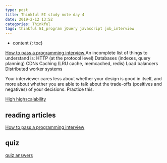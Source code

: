 ```yaml
---
type: post
title: Thinkful EI study note day 4
date: 2019-2-12 13:52
categories: Thinkful
tags: thinkful EI_program jQuery javascript job_interview
---
```


* content
{: toc}


[How to pass a programming interview
](https://triplebyte.com/blog/how-to-pass-a-programming-interview)
An incomplete list of things to understand is:
HTTP (at the protocol level)
Databases (indexes, query planning)
CDNs
Caching (LRU cache, memcached, redis)
Load balancers
Distributed worker systems

Your interviewer cares less about whether your design is good in itself, and more about whether you are able to talk about the trade-offs (positives and negatives) of your decisions. Practice this.


[High highscalability](http://highscalability.com/)

## reading articles

[How to pass a programming interview](https://triplebyte.com/blog/how-to-pass-a-programming-interview)

## quiz
[quiz answers](https://docs.google.com/forms/d/e/1FAIpQLSdku1VMknpHQxaxb0AhMH2tGdMoxr3bFvvkin-BiJufBkkZ_w/viewscore?viewscore=AE0zAgBeQHlWpCM_hX8vwL6XAu4tIRZDo0neiscmws9_v_XaBCVBE9scgYamkkNB1rTenvA)
